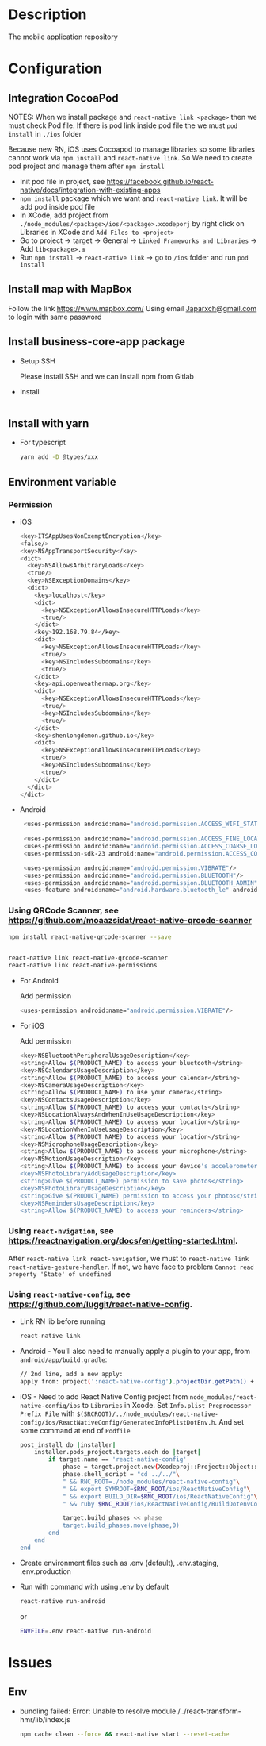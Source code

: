 # Description

The mobile application repository

# Configuration

## Integration CocoaPod

NOTES: When we install package and `react-native link <package>` then we must check Pod file. 
If there is pod link inside pod file the we must `pod install` in `./ios` folder

Because new RN, iOS uses Cocoapod to manage libraries so some libraries cannot work via `npm install` and `react-native link`.
So We need to create pod project and manage them after `npm install`

- Init pod file in project, see <https://facebook.github.io/react-native/docs/integration-with-existing-apps>
- `npm install` package which we want and `react-native link`. It will be add pod inside pod file
- In XCode, add project from `./node_modules/<package>/ios/<package>.xcodeporj` by right click on Libraries in XCode and `Add Files to <project>`
- Go to project -> target -> General -> `Linked Frameworks and Libraries` -> Add `lib<package>.a`
- Run `npm install`  -> `react-native link` -> go to `/ios` folder and run `pod install` 

## Install map with MapBox

  Follow the link <https://www.mapbox.com/>
  Using email Japarxch@gmail.com to login with same password

## Install business-core-app package

* Setup SSH

    Please install SSH and we can install npm from Gitlab

* Install

    ```bash

    ```

## Install with yarn

* For typescript

  ```bash
  yarn add -D @types/xxx
  ```

## Environment variable

### Permission

* iOS
  
  ```bash
  <key>ITSAppUsesNonExemptEncryption</key>
  <false/>
  <key>NSAppTransportSecurity</key>
  <dict>
    <key>NSAllowsArbitraryLoads</key>
    <true/>
    <key>NSExceptionDomains</key>
    <dict>
      <key>localhost</key>
      <dict>
        <key>NSExceptionAllowsInsecureHTTPLoads</key>
        <true/>
      </dict>
      <key>192.168.79.84</key>
      <dict>
        <key>NSExceptionAllowsInsecureHTTPLoads</key>
        <true/>
        <key>NSIncludesSubdomains</key>
        <true/>
      </dict>
      <key>api.openweathermap.org</key>
      <dict>
        <key>NSExceptionAllowsInsecureHTTPLoads</key>
        <true/>
        <key>NSIncludesSubdomains</key>
        <true/>
      </dict>
      <key>shenlongdemon.github.io</key>
      <dict>
        <key>NSExceptionAllowsInsecureHTTPLoads</key>
        <true/>
        <key>NSIncludesSubdomains</key>
        <true/>
      </dict>
    </dict>
  </dict>
  ```
  
* Android
 
  ```bash
   <uses-permission android:name="android.permission.ACCESS_WIFI_STATE" />
   
   <uses-permission android:name="android.permission.ACCESS_FINE_LOCATION" />
   <uses-permission android:name="android.permission.ACCESS_COARSE_LOCATION" />
   <uses-permission-sdk-23 android:name="android.permission.ACCESS_COARSE_LOCATION"/>
  
   <uses-permission android:name="android.permission.VIBRATE"/>
   <uses-permission android:name="android.permission.BLUETOOTH"/>
   <uses-permission android:name="android.permission.BLUETOOTH_ADMIN"/>
   <uses-feature android:name="android.hardware.bluetooth_le" android:required="true"/>
  ```

### Using QRCode Scanner, see <https://github.com/moaazsidat/react-native-qrcode-scanner>

  ```bash
  npm install react-native-qrcode-scanner --save

  
  react-native link react-native-qrcode-scanner
  react-native link react-native-permissions
  ```
  
* For Android
  
  Add permission
  
  ```bash
  <uses-permission android:name="android.permission.VIBRATE"/>
  ```
  
* For iOS
  
  Add permission
  
  ```bash
  <key>NSBluetoothPeripheralUsageDescription</key>
  <string>Allow $(PRODUCT_NAME) to access your bluetooth</string>
  <key>NSCalendarsUsageDescription</key>
  <string>Allow $(PRODUCT_NAME) to access your calendar</string>
  <key>NSCameraUsageDescription</key>
  <string>Allow $(PRODUCT_NAME) to use your camera</string>
  <key>NSContactsUsageDescription</key>
  <string>Allow $(PRODUCT_NAME) to access your contacts</string>
  <key>NSLocationAlwaysAndWhenInUseUsageDescription</key>
  <string>Allow $(PRODUCT_NAME) to access your location</string>
  <key>NSLocationWhenInUseUsageDescription</key>
  <string>Allow $(PRODUCT_NAME) to access your location</string>
  <key>NSMicrophoneUsageDescription</key>
  <string>Allow $(PRODUCT_NAME) to access your microphone</string>
  <key>NSMotionUsageDescription</key>
  <string>Allow $(PRODUCT_NAME) to access your device's accelerometer</string>
  <key>NSPhotoLibraryAddUsageDescription</key>
  <string>Give $(PRODUCT_NAME) permission to save photos</string>
  <key>NSPhotoLibraryUsageDescription</key>
  <string>Give $(PRODUCT_NAME) permission to access your photos</string>
  <key>NSRemindersUsageDescription</key>
  <string>Allow $(PRODUCT_NAME) to access your reminders</string>
  ```
### Using `react-nvigation`, see <https://reactnavigation.org/docs/en/getting-started.html>.

  After `react-native link react-navigation`, we must to `react-native link react-native-gesture-handler`.
  If not, we have face to problem `Cannot read property 'State' of undefined`


### Using `react-native-config`, see <https://github.com/luggit/react-native-config>.
* Link RN lib before running

  ```bash
  react-native link
  ```

* Android - You'll also need to manually apply a plugin to your app, from `android/app/build.gradle`:

  ```bash
  // 2nd line, add a new apply:
  apply from: project(':react-native-config').projectDir.getPath() + "/dotenv.gradle"
  ```

* iOS - Need to add React Native Config project from `node_modules/react-native-config/ios` to `Libraries` in Xcode.
Set `Info.plist Preprocessor Prefix File` with `$(SRCROOT)/../node_modules/react-native-config/ios/ReactNativeConfig/GeneratedInfoPlistDotEnv.h`.
And set some command at end of `Podfile`

  ```bash
  post_install do |installer|
      installer.pods_project.targets.each do |target|
          if target.name == 'react-native-config'
              phase = target.project.new(Xcodeproj::Project::Object::PBXShellScriptBuildPhase)
              phase.shell_script = "cd ../../"\
              " && RNC_ROOT=./node_modules/react-native-config"\
              " && export SYMROOT=$RNC_ROOT/ios/ReactNativeConfig"\
              " && export BUILD_DIR=$RNC_ROOT/ios/ReactNativeConfig"\
              " && ruby $RNC_ROOT/ios/ReactNativeConfig/BuildDotenvConfig.ruby"
  
              target.build_phases << phase
              target.build_phases.move(phase,0)
          end
      end
  end
  ```


* Create environment files such as .env (default), .env.staging, .env.production

* Run with command with using .env by default
  
  ```bash
  react-native run-android
  ```

  or

  ```bash
  ENVFILE=.env react-native run-android
  ```

# Issues

## Env

* bundling failed: Error: Unable to resolve module /../react-transform-hmr/lib/index.js

  ```bash
  npm cache clean --force && react-native start --reset-cache
  ```